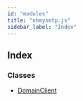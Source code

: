 ```yaml
---
id: "modules"
title: "ohmysmtp.js"
sidebar_label: "Index"
---
```


## Index

### Classes

* [DomainClient](classes/domainclient.md)
